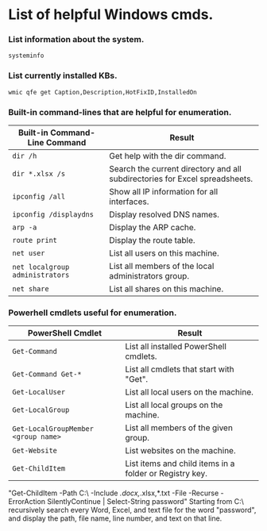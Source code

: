 # List of helpful Windows cmds.

### List information about the system.
```
systeminfo
```

### List currently installed KBs.
```
wmic qfe get Caption,Description,HotFixID,InstalledOn
```

### Built-in command-lines that are helpful for enumeration.
| Built-in Command-Line Command | Result |
|-------------------------------|--------|
| ```dir /h``` | Get help with the dir command. |
| ```dir *.xlsx /s``` | Search the current directory and all subdirectories for Excel spreadsheets. |
| ```ipconfig /all``` | Show all IP information for all interfaces. |
| ```ipconfig /displaydns``` | Display resolved DNS names. |
| ```arp -a``` | Display the ARP cache. |
| ```route print``` | Display the route table. |
| ```net user``` | List all users on this machine. |
| ```net localgroup administrators``` | List all members of the local administrators group. |
| ```net share``` | List all shares on this machine. |

### Powerhell cmdlets useful for enumeration.
| PowerShell Cmdlet | Result |
|-------------------|--------|
| ```Get-Command``` | List all installed PowerShell cmdlets. |
| ```Get-Command Get-*``` | List all cmdlets that start with "Get". |
| ```Get-LocalUser``` | List all local users on the machine. |
| ```Get-LocalGroup``` | List all local groups on the machine. |
| ```Get-LocalGroupMember <group name>``` | List all members of the given group. |
| ```Get-Website``` | List websites on the machine. |
| ```Get-ChildItem``` | List items and child items in a folder or Registry key. |

"Get-ChildItem -Path C:\ -Include *.docx,*.xlsx,*.txt -File -Recurse -ErrorAction SilentlyContinue | Select-String password" Starting from C:\ recursively search every Word, Excel, and text file for the word "password", and display the path, file name, line number, and text on that line.
